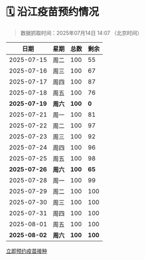 # 🗓️ 沿江疫苗预约情况

> 数据抓取时间：2025年07月14日 14:07 （北京时间）

| 日期 | 星期 | 总数 | 剩余 |
|------|------|------|------|
| 2025-07-15 | 周二 | 100 | 55 |
| 2025-07-16 | 周三 | 100 | 67 |
| 2025-07-17 | 周四 | 100 | 87 |
| 2025-07-18 | 周五 | 100 | 76 |
| **2025-07-19** | **周六** | **100** | **0** |
| 2025-07-21 | 周一 | 100 | 81 |
| 2025-07-22 | 周二 | 100 | 97 |
| 2025-07-23 | 周三 | 100 | 92 |
| 2025-07-24 | 周四 | 100 | 96 |
| 2025-07-25 | 周五 | 100 | 98 |
| **2025-07-26** | **周六** | **100** | **65** |
| 2025-07-28 | 周一 | 100 | 99 |
| 2025-07-29 | 周二 | 100 | 100 |
| 2025-07-30 | 周三 | 100 | 100 |
| 2025-07-31 | 周四 | 100 | 100 |
| 2025-08-01 | 周五 | 100 | 100 |
| **2025-08-02** | **周六** | **100** | **100** |


<div class="button-container">
<a class="btn" href="http://yfzweb.ishequ.net/#/login" target="_blank">立即预约疫苗接种</a>
</div>
